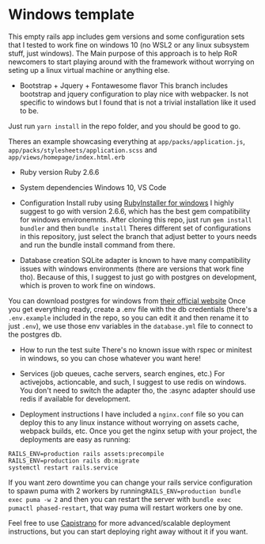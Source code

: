 # Windows template

This empty rails app includes gem versions and some configuration sets that I tested to work fine on windows 10 (no WSL2 or any linux subsystem stuff, just windows).
The Main purpose of this approach is to help RoR newcomers to start playing around with the framework without worrying on seting up a linux virtual machine or anything else.

* Bootstrap + Jquery + Fontawesome flavor
This branch includes bootstrap and jquery configuration to play nice with webpacker. Is not specific to windows but I found that is not a trivial installation like it used to be.

Just run `yarn install` in the repo folder, and you should be good to go.

Theres an example showcasing everything at `app/packs/application.js`, `app/packs/stylesheets/application.scss` and `app/views/homepage/index.html.erb`

* Ruby version
Ruby 2.6.6

* System dependencies
Windows 10, VS Code

* Configuration
Install ruby using [RubyInstaller for windows](https://rubyinstaller.org/downloads/) I highly suggest to go with version 2.6.6, which has the best gem compatibility for windows environemnts.
After cloning this repo, just run `gem install bundler` and then `bundle install`
Theres different set of configurations in this repository, just select the branch that adjust better to yours needs and run the bundle install command from there.

* Database creation
SQLite adapter is known to have many compatibility issues with windows environments (there are versions that work fine tho).
Because of this, I suggest to just go with postgres on development, which is proven to work fine on windows.

You can download postgres for windows from [their official website](https://www.postgresql.org/download/windows/)
Once you get everything ready, create a .env file with the db credentials (there's a `.env.example` included in the repo, so you can edit it and then rename it to just `.env`), we use those env variables in the `database.yml` file to connect to the postgres db.

* How to run the test suite
There's no known issue with rspec or minitest in windows, so you can chose whatever you want here!

* Services (job queues, cache servers, search engines, etc.)
For activejobs, actioncable, and such, I suggest to use redis on windows.
You don't need to switch the adapter tho, the :async adapter should use redis if available for development.

* Deployment instructions
I have included a `nginx.conf` file so you can deploy this to any linux instance without worrying on assets cache, webpack builds, etc.
Once you get the nginx setup with your project, the deployments are easy as running:

```
RAILS_ENV=production rails assets:precompile
RAILS_ENV=production rails db:migrate
systemctl restart rails.service
```

If you want zero downtime you can change your rails service configuration to spawn puma with 2 workers by running`RAILS_ENV=production bundle exec puma -w 2` and then you can restart the server with `bundle exec pumactl phased-restart`, that way puma will restart workers one by one.

Feel free to use [Capistrano](https://capistranorb.com/) for more advanced/scalable deployment instructions, but you can start deploying right away without it if you want.
